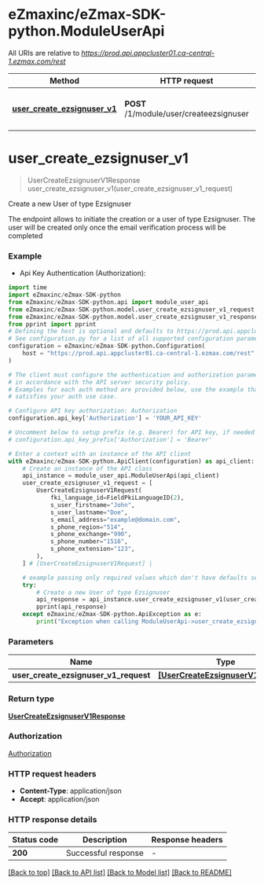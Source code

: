 # eZmaxinc/eZmax-SDK-python.ModuleUserApi

All URIs are relative to *https://prod.api.appcluster01.ca-central-1.ezmax.com/rest*

Method | HTTP request | Description
------------- | ------------- | -------------
[**user_create_ezsignuser_v1**](ModuleUserApi.md#user_create_ezsignuser_v1) | **POST** /1/module/user/createezsignuser | Create a new User of type Ezsignuser


# **user_create_ezsignuser_v1**
> UserCreateEzsignuserV1Response user_create_ezsignuser_v1(user_create_ezsignuser_v1_request)

Create a new User of type Ezsignuser

The endpoint allows to initiate the creation or a user of type Ezsignuser.  The user will be created only once the email verification process will be completed

### Example

* Api Key Authentication (Authorization):
```python
import time
import eZmaxinc/eZmax-SDK-python
from eZmaxinc/eZmax-SDK-python.api import module_user_api
from eZmaxinc/eZmax-SDK-python.model.user_create_ezsignuser_v1_request import UserCreateEzsignuserV1Request
from eZmaxinc/eZmax-SDK-python.model.user_create_ezsignuser_v1_response import UserCreateEzsignuserV1Response
from pprint import pprint
# Defining the host is optional and defaults to https://prod.api.appcluster01.ca-central-1.ezmax.com/rest
# See configuration.py for a list of all supported configuration parameters.
configuration = eZmaxinc/eZmax-SDK-python.Configuration(
    host = "https://prod.api.appcluster01.ca-central-1.ezmax.com/rest"
)

# The client must configure the authentication and authorization parameters
# in accordance with the API server security policy.
# Examples for each auth method are provided below, use the example that
# satisfies your auth use case.

# Configure API key authorization: Authorization
configuration.api_key['Authorization'] = 'YOUR_API_KEY'

# Uncomment below to setup prefix (e.g. Bearer) for API key, if needed
# configuration.api_key_prefix['Authorization'] = 'Bearer'

# Enter a context with an instance of the API client
with eZmaxinc/eZmax-SDK-python.ApiClient(configuration) as api_client:
    # Create an instance of the API class
    api_instance = module_user_api.ModuleUserApi(api_client)
    user_create_ezsignuser_v1_request = [
        UserCreateEzsignuserV1Request(
            fki_language_id=FieldPkiLanguageID(2),
            s_user_firstname="John",
            s_user_lastname="Doe",
            s_email_address="example@domain.com",
            s_phone_region="514",
            s_phone_exchange="990",
            s_phone_number="1516",
            s_phone_extension="123",
        ),
    ] # [UserCreateEzsignuserV1Request] | 

    # example passing only required values which don't have defaults set
    try:
        # Create a new User of type Ezsignuser
        api_response = api_instance.user_create_ezsignuser_v1(user_create_ezsignuser_v1_request)
        pprint(api_response)
    except eZmaxinc/eZmax-SDK-python.ApiException as e:
        print("Exception when calling ModuleUserApi->user_create_ezsignuser_v1: %s\n" % e)
```

### Parameters

Name | Type | Description  | Notes
------------- | ------------- | ------------- | -------------
 **user_create_ezsignuser_v1_request** | [**[UserCreateEzsignuserV1Request]**](UserCreateEzsignuserV1Request.md)|  |

### Return type

[**UserCreateEzsignuserV1Response**](UserCreateEzsignuserV1Response.md)

### Authorization

[Authorization](../README.md#Authorization)

### HTTP request headers

 - **Content-Type**: application/json
 - **Accept**: application/json

### HTTP response details
| Status code | Description | Response headers |
|-------------|-------------|------------------|
**200** | Successful response |  -  |

[[Back to top]](#) [[Back to API list]](../README.md#documentation-for-api-endpoints) [[Back to Model list]](../README.md#documentation-for-models) [[Back to README]](../README.md)

